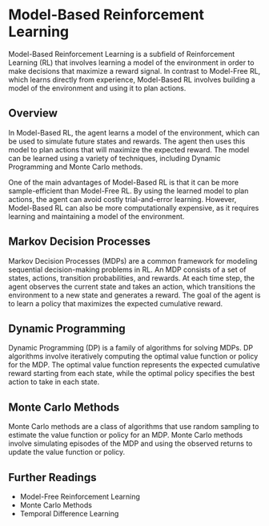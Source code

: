 # Model-Based Reinforcement Learning

Model-Based Reinforcement Learning is a subfield of Reinforcement Learning (RL) that involves learning a model of the environment in order to make decisions that maximize a reward signal. In contrast to Model-Free RL, which learns directly from experience, Model-Based RL involves building a model of the environment and using it to plan actions.

## Overview

In Model-Based RL, the agent learns a model of the environment, which can be used to simulate future states and rewards. The agent then uses this model to plan actions that will maximize the expected reward. The model can be learned using a variety of techniques, including Dynamic Programming and Monte Carlo methods.

One of the main advantages of Model-Based RL is that it can be more sample-efficient than Model-Free RL. By using the learned model to plan actions, the agent can avoid costly trial-and-error learning. However, Model-Based RL can also be more computationally expensive, as it requires learning and maintaining a model of the environment.

## Markov Decision Processes

Markov Decision Processes (MDPs) are a common framework for modeling sequential decision-making problems in RL. An MDP consists of a set of states, actions, transition probabilities, and rewards. At each time step, the agent observes the current state and takes an action, which transitions the environment to a new state and generates a reward. The goal of the agent is to learn a policy that maximizes the expected cumulative reward.

## Dynamic Programming

Dynamic Programming (DP) is a family of algorithms for solving MDPs. DP algorithms involve iteratively computing the optimal value function or policy for the MDP. The optimal value function represents the expected cumulative reward starting from each state, while the optimal policy specifies the best action to take in each state.

## Monte Carlo Methods

Monte Carlo methods are a class of algorithms that use random sampling to estimate the value function or policy for an MDP. Monte Carlo methods involve simulating episodes of the MDP and using the observed returns to update the value function or policy.

## Further Readings

- Model-Free Reinforcement Learning
- Monte Carlo Methods
- Temporal Difference Learning
